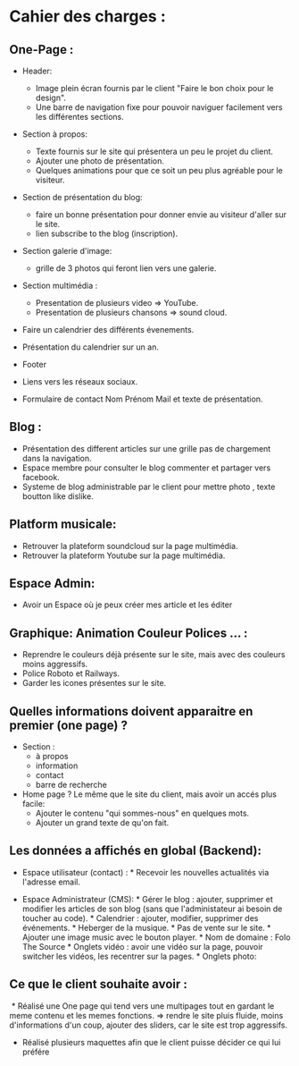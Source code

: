 # Cahier des charges :

## One-Page : 

* Header: 
  * Image plein écran fournis par le client "Faire le bon choix pour le design".
  * Une barre de navigation fixe pour pouvoir naviguer facilement vers les différentes sections.
  
* Section à propos:
  * Texte fournis sur le site qui présentera un peu le projet du client.
  * Ajouter une photo de présentation.
  * Quelques animations pour que ce soit un peu plus agréable pour le visiteur. 


* Section de présentation du blog:
  * faire un bonne présentation pour donner envie au visiteur d'aller sur le site.
  * lien subscribe to the blog (inscription).
  
* Section galerie d'image:
  * grille de 3 photos qui feront lien vers une galerie.
  
* Section multimédia : 
  * Presentation de plusieurs video => YouTube.
  * Presentation de plusieurs chansons => sound cloud.
  
 * Faire un calendrier des différents évenements. 
  * Présentation du calendrier sur un an.
  
 * Footer
  * Liens vers les réseaux sociaux.
  * Formulaire de contact Nom Prénom Mail et texte de présentation.
 
 


## Blog : 
  * Présentation des different articles sur une grille pas de chargement dans la navigation.
  * Espace membre pour consulter le blog commenter et partager vers facebook. 
  * Systeme de blog administrable par le client pour mettre photo , texte boutton like dislike.
  
  
## Platform musicale:
  * Retrouver la plateform soundcloud sur la page multimédia.
  * Retrouver la plateform Youtube sur la page multimédia.
     
 
 
## Espace Admin:
  * Avoir un Espace où je peux créer mes article et les éditer
 
 
## Graphique: Animation Couleur Polices ... : 
  
  * Reprendre le couleurs déjà présente sur le site, mais avec des couleurs moins aggressifs.
  * Police Roboto et Railways.
  * Garder les icones présentes sur le site.

## Quelles informations doivent apparaitre en premier (one page) ?
   * Section :
        * à propos
        * information
        * contact
        * barre de recherche
   * Home page ? Le même que le site du client, mais avoir un accés plus facile: 
        * Ajouter le contenu "qui sommes-nous" en quelques mots.
        * Ajouter un grand texte de qu'on fait.

## Les données a affichés en global (Backend):
    
   * Espace utilisateur (contact) : 
         * Recevoir les nouvelles actualités via l'adresse email.
    
   * Espace Administrateur (CMS):
         * Gérer le blog : ajouter, supprimer et modifier les articles de son blog (sans que l'administateur ai besoin de toucher au code).
         * Calendrier : ajouter, modifier, supprimer des événements.
         * Heberger de la musique.
         * Pas de vente sur le site.
         * Ajouter une image music avec le bouton player.
         * Nom de domaine : Folo The Source
         * Onglets vidéo : avoir une vidéo sur la page, pouvoir switcher les vidéos, les recentrer sur la pages.
         * Onglets photo: 
        
  
  ## Ce que le client souhaite avoir :
  
  * Réalisé une One page qui tend vers une multipages tout en gardant le meme contenu et les memes fonctions.
  => rendre le site pluis fluide, moins d'informations d'un coup, ajouter des sliders, car le site est trop aggressifs.
  * Réalisé plusieurs maquettes afin que le client puisse décider ce qui lui préfére
  
 


